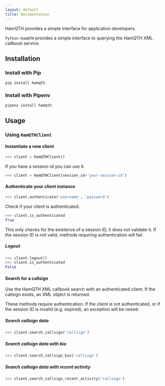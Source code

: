 ```yaml
---
layout: default
title: Documentation
---
```


HamQTH provides a simple interface for application developers.

`Python-HamQTH` provides a simple interface to querying the HamQTH XML callbook service.

## Installation

###  Install with Pip

```shell
pip install hamqth
```

### Install with Pipenv

```shell
pipenv install hamqth
```

## Usage

### Using `HamQTHClient`

#### Instantiate a new client

```python
>>> client = HamQTHClient()
```

If you have a session-id you can use it.

```python
>>> client = HamQTHClient(session_id='your-session-id')
```

#### Authenticate your client instance

```python
>>> client.authenticate('username', 'password')
```

Check if your client is authenticated.

```python
>>> client.is_authenticated
True
```

 This only checks for the existence of a session ID, it does not validate it. If the session ID is not valid, methods requiring authentication will fail.

##### Logout

```python
>>> client.logout()
>>> client.is_authenticated
False
```

#### Search for a callsign

Use the HamQTH XML callbook search with an authenticated client. If the callsign exists, an XML object is returned.

These methods require authentication. If the client is not authenticated, or if the session ID is invalid (e.g. expired), an exception will be raised.

##### Search callsign data

```python
>>> client.search_callsign('callsign')
```

##### Search callsign data with bio

```python
>>> client.search_callsign_bio('callsign')
```

##### Search callsign data with recent activity

```python
>>> client.search_callsign_recent_activity('callsign')
```
